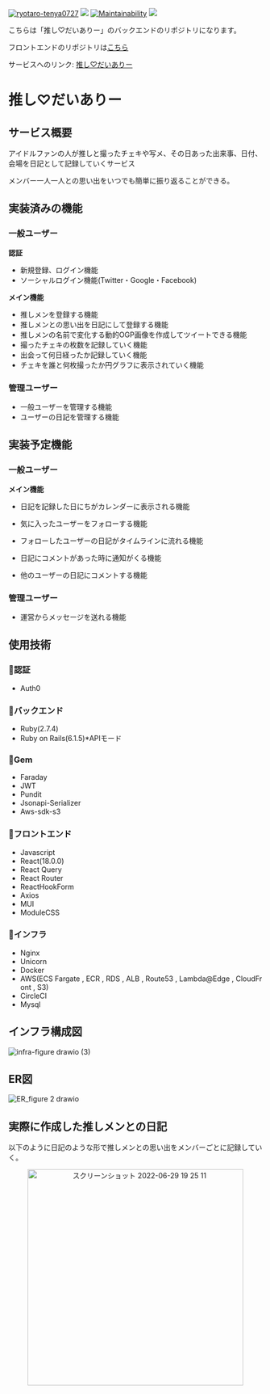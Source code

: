 [![ryotaro-tenya0727](https://circleci.com/gh/ryotaro-tenya0727/portfolio-backend.svg?style=shield)](https://app.circleci.com/pipelines/github/ryotaro-tenya0727/portfolio-backend)
<img src="https://img.shields.io/badge/rails-v6.1.5-red">
[![Maintainability](https://api.codeclimate.com/v1/badges/f03042d62ad2f2d6026f/maintainability)](https://codeclimate.com/github/ryotaro-tenya0727/portfolio-backend/maintainability)
<a href="https://codeclimate.com/github/ryotaro-tenya0727/portfolio-backend/test_coverage"><img src="https://api.codeclimate.com/v1/badges/f03042d62ad2f2d6026f/test_coverage" /></a>

こちらは「推し♡だいありー」のバックエンドのリポジトリになります。

フロントエンドのリポジトリは[こちら](https://github.com/ryotaro-tenya0727/portforio-frontend)

サービスへのリンク: [推し♡だいありー](https://www.oshi-diary.com/)

# 推し♡だいありー

## サービス概要

アイドルファンの人が推しと撮ったチェキや写メ、その日あった出来事、日付、会場を日記として記録していくサービス

メンバー一人一人との思い出をいつでも簡単に振り返ることができる。

## 実装済みの機能

### 一般ユーザー

**認証**

- 新規登録、ログイン機能
- ソーシャルログイン機能(Twitter・Google・Facebook)

**メイン機能**

- 推しメンを登録する機能
- 推しメンとの思い出を日記にして登録する機能
- 推しメンの名前で変化する動的OGP画像を作成してツイートできる機能
- 撮ったチェキの枚数を記録していく機能
- 出会って何日経ったか記録していく機能
- チェキを誰と何枚撮ったか円グラフに表示されていく機能

### 管理ユーザー

- 一般ユーザーを管理する機能
- ユーザーの日記を管理する機能

## 実装予定機能

### 一般ユーザー

**メイン機能**

- 日記を記録した日にちがカレンダーに表示される機能

- 気に入ったユーザーをフォローする機能
- フォローしたユーザーの日記がタイムラインに流れる機能
- 日記にコメントがあった時に通知がくる機能
- 他のユーザーの日記にコメントする機能


### 管理ユーザー

- 運営からメッセージを送れる機能

## 使用技術

### 🔻認証
- Auth0

### 🔻バックエンド
- Ruby(2.7.4)
- Ruby&nbsp;on&nbsp;Rails(6.1.5)*APIモード

### 🔻Gem
- Faraday
- JWT
- Pundit
- Jsonapi-Serializer
- Aws-sdk-s3

### 🔻フロントエンド
- Javascript
- React(18.0.0)
- React&nbsp;Query
- React&nbsp;Router
- ReactHookForm
- Axios
- MUI
- ModuleCSS

### 🔻インフラ
- Nginx
- Unicorn
- Docker
- AWS(ECS&nbsp;Fargate&nbsp;,&nbsp;ECR&nbsp;,&nbsp;RDS&nbsp;,&nbsp;ALB&nbsp;,&nbsp;Route53&nbsp;,&nbsp;Lambda@Edge&nbsp;,&nbsp;CloudFront&nbsp;,&nbsp;S3)
- CircleCI
- Mysql



## インフラ構成図
![infra-figure drawio (3)](https://user-images.githubusercontent.com/71915489/176634308-bd77985e-34c3-4d72-9f6e-61d2a929dfc2.png)



## ER図

![ER_figure 2 drawio](https://user-images.githubusercontent.com/71915489/176408993-afc680e7-c584-4245-8cdb-178c367671bd.png)


## 実際に作成した推しメンとの日記

以下のように日記のような形で推しメンとの思い出をメンバーごとに記録していく。　
<div align="center">
<img width="428" alt="スクリーンショット 2022-06-29 19 25 11" src="https://user-images.githubusercontent.com/71915489/176414909-346fb442-41c7-4ee1-bd14-2e3d3f32dbfc.png">
</div>








